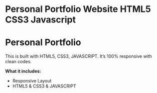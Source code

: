 # Personal Portfolio Website HTML5 CSS3 Javascript

<h1>Personal Portfolio </h1>
<p>This is built with HTML5, CSS3, JAVASCRIPT. It’s 100% responsive with clean codes.</p>

<b>What it includes:</b>

<ul>
<li> Responsive Layout</li>
<li> HTML5 & CSS3 & JAVASCRIPT</li>
</ul>
